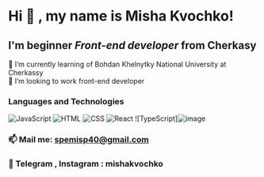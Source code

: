 # Hi 👋 , my name is **Misha Kvochko**!


## I'm beginner *Front-end developer* from Cherkasy

🌱 I’m currently learning of Bohdan Khelnytky National University at Cherkassy <br/>
👯 I’m looking to  work front-end developer


### Languages and Technologies
![JavaScript](https://img.shields.io/badge/-JavaScript-090909?style=for=the-badge&logo=JavaScript)
![HTML](https://img.shields.io/badge/-HTML-090909?style=for=the-badge&logo=html5)
![CSS](https://img.shields.io/badge/-CSS-090909?style=for=the-badge&logo=css3)
![React](https://user-images.githubusercontent.com/58284931/178037426-8a2f23f9-fafc-4dc3-ba10-af24652b9f07.png)
![TypeScript]![image](https://user-images.githubusercontent.com/58284931/178037618-492010c6-a5a0-43af-af62-f0f97cc6d83b.png)


### 📫 Mail me: spemisp40@gmail.com
### 💬 Telegram , Instagram : mishakvochko

